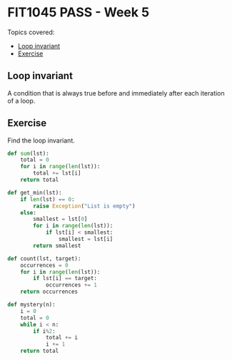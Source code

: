 # FIT1045 PASS - Week 5


Topics covered:

* [Loop invariant](#loop-invariant)
* [Exercise](#exercise)


## Loop invariant

A condition that is always true before and immediately after each iteration of a loop.


## Exercise

Find the loop invariant.

```py
def sum(lst):
    total = 0
    for i in range(len(lst)):
        total += lst[i]
    return total
```

```py
def get_min(lst):
    if len(lst) == 0:
        raise Exception("List is empty")
    else:
        smallest = lst[0]
        for i in range(len(lst)):
            if lst[i] < smallest:
                smallest = lst[i]
        return smallest
```

```py
def count(lst, target):
    occurrences = 0
    for i in range(len(lst)):
        if lst[i] == target:
            occurrences += 1
    return occurrences
```

```py
def mystery(n):
    i = 0
    total = 0
    while i < n:
        if i%2:
            total += i
            i += 1
    return total
```

```py
